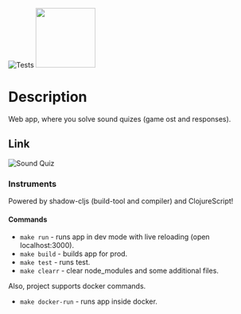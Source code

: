 ![Tests](https://github.com/solar05/sound-quiz/workflows/Node.js%20CI/badge.svg)
<img src="https://raw.githubusercontent.com/cljs/logo/master/cljs.svg" height="120">

# Description
Web app, where you solve sound quizes (game ost and responses).

## Link
![Sound Quiz](http://soundquiz.ru)

### Instruments
Powered by shadow-cljs (build-tool and compiler) and ClojureScript!

#### Commands
- `make run` - runs app in dev mode with live reloading (open localhost:3000).
- `make build` - builds app for prod.
- `make test`  - runs test.
- `make clearr` - clear node_modules and some additional files.

Also, project supports docker commands.
- `make docker-run` - runs app inside docker.
